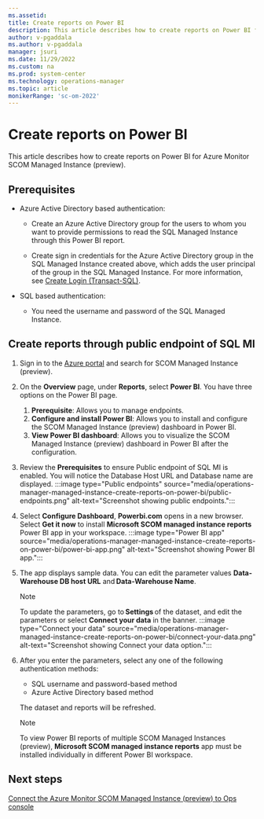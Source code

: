 ```yaml
---
ms.assetid: 
title: Create reports on Power BI
description: This article describes how to create reports on Power BI for Azure Monitor SCOM Managed Instance (preview).
author: v-pgaddala
ms.author: v-pgaddala
manager: jsuri
ms.date: 11/29/2022
ms.custom: na
ms.prod: system-center
ms.technology: operations-manager
ms.topic: article
monikerRange: 'sc-om-2022'
---
```


# Create reports on Power BI

This article describes how to create reports on Power BI for Azure Monitor SCOM Managed Instance (preview).

## Prerequisites

- Azure Active Directory based authentication: 

    - Create an Azure Active Directory group for the users to whom you want to provide permissions to read the SQL Managed Instance through this Power BI report. 

    - Create sign in credentials for the Azure Active Directory group in the SQL Managed Instance created above, which adds the user principal of the group in the SQL Managed Instance. For more information, see [Create Login (Transact-SQL)](/sql/t-sql/statements/create-login-transact-sql?view=azuresqldb-mi-current&preserve-view=true).

- SQL based authentication: 

    - You need the username and password of the SQL Managed Instance.

## Create reports through public endpoint of SQL MI

1. Sign in to the [Azure portal](https://portal.azure.com/) and search for SCOM Managed Instance (preview).
1. On the **Overview** page, under **Reports**, select **Power BI**. You have three options on the Power BI page.
    1. **Prerequisite**: Allows you to manage endpoints.
    1. **Configure and install Power BI**: Allows you to install and configure the SCOM Managed Instance (preview) dashboard in Power BI.
    1. **View Power BI dashboard**: Allows you to visualize the SCOM Managed Instance (preview) dashboard in Power BI after the configuration.
1. Review the **Prerequisites** to ensure Public endpoint of SQL MI is enabled. You will notice the Database Host URL and Database name are displayed.
     :::image type="Public endpoints" source="media/operations-manager-managed-instance-create-reports-on-power-bi/public-endpoints.png" alt-text="Screenshot showing public endpoints.":::
1. Select **Configure Dashboard**, **Powerbi.com** opens in a new browser. Select **Get it now** to install **Microsoft SCOM managed instance reports** Power BI app in your workspace. 
     :::image type="Power BI app" source="media/operations-manager-managed-instance-create-reports-on-power-bi/power-bi-app.png" alt-text="Screenshot showing Power BI app.":::
1. The app displays sample data. You can edit the parameter values **Data-Warehouse DB host URL** and **Data-Warehouse Name**.
     >[!Note]
     >To update the parameters, go to **Settings** of the dataset, and edit the parameters or select **Connect your data** in the banner.
         :::image type="Connect your data" source="media/operations-manager-managed-instance-create-reports-on-power-bi/connect-your-data.png" alt-text="Screenshot showing Connect your data option.":::
1. After you enter the parameters, select any one of the following authentication methods: 
    - SQL username and password-based method 
    - Azure Active Directory based method 
    
    The dataset and reports will be refreshed. 

     >[!Note]
     >To view Power BI reports of multiple SCOM Managed Instances (preview), **Microsoft SCOM managed instance reports** app must be installed individually in different Power BI workspace.

## Next steps

[Connect the Azure Monitor SCOM Managed Instance (preview) to Ops console](connect-managed-instance-ops-console.md)
